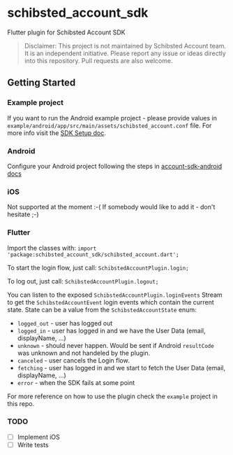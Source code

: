 # schibsted_account_sdk

Flutter plugin for Schibsted Account SDK

> Disclaimer: This project is not maintained by Schibsted Account team. It is an independent initiative. Please report any issue or ideas directly into this repository. Pull requests are also welcome.

## Getting Started

### Example project
If you want to run the Android example project - please provide values in 
`example/android/app/src/main/assets/schibsted_account.conf` file.
For more info visit the [SDK Setup doc](https://github.com/schibsted/account-sdk-android#sdk-setup "SDK Setup doc").

### Android
Configure your Android project following the steps in [account-sdk-android docs](https://github.com/schibsted/account-sdk-android "account-sdk-android docs")

### iOS
Not supported at the moment :-(
If somebody would like to add it - don't hesitate ;-)

### Flutter

Import the classes with:
`import 'package:schibsted_account_sdk/schibsted_account.dart';`

To start the login flow, just call:
`SchibstedAccountPlugin.login;`

To log out, just call:
`SchibstedAccountPlugin.logout;`

You can listen to the exposed `SchibstedAccountPlugin.loginEvents` Stream to get the `SchibstedAccountEvent` login events which contain the current state. State can be a value from the `SchibstedAccountState` enum:
- `logged_out` - user has logged out
- `logged_in` - user has logged in and we have the User Data (email, displayName, ...)
- `unknown` - should never happen. Would be sent if Android `resultCode` was unknown and not handeled by the plugin.
- `canceled` - user cancels the Login flow.
- `fetching` - user has logged in and we start to fetch the User Data (email, displayName, ...)
- `error` - when the SDK fails at some point

For more reference on how to use the plugin check the `example` project in this repo.

### TODO
- [ ] Implement iOS
- [ ] Write tests
